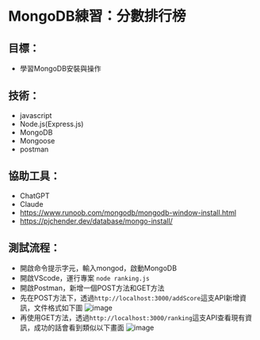 # MongoDB練習：分數排行榜
## 目標：
- 學習MongoDB安裝與操作
## 技術：
- javascript
- Node.js(Express.js)
- MongoDB
- Mongoose
- postman
## 協助工具：
- ChatGPT
- Claude
- https://www.runoob.com/mongodb/mongodb-window-install.html
- https://pjchender.dev/database/mongo-install/
## 測試流程：
- 開啟命令提示字元，輸入mongod，啟動MongoDB
- 開啟VScode，運行專案 `node ranking.js`
- 開啟Postman，新增一個POST方法和GET方法
- 先在POST方法下，透過`http://localhost:3000/addScore`這支API新增資訊，文件格式如下圖
![image](https://github.com/user-attachments/assets/71cf879c-2fdf-4c2d-8bbc-914d9a07b385)
- 再使用GET方法，透過`http://localhost:3000/ranking`這支API查看現有資訊，成功的話會看到類似以下畫面
![image](https://github.com/user-attachments/assets/dc6d0d62-4012-408a-99a2-dd73b026546f)
